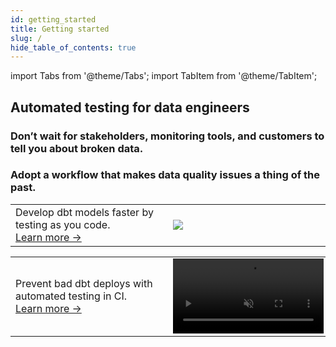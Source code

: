 ```yaml
---
id: getting_started
title: Getting started
slug: /
hide_table_of_contents: true
---
```

import Tabs from '@theme/Tabs';
import TabItem from '@theme/TabItem';

## Automated testing for data engineers

### Don’t wait for stakeholders, monitoring tools, and customers to tell you about broken data.
### Adopt a workflow that makes data quality issues a thing of the past.

<Tabs>
  <TabItem value="diff_ui" label="Development Testing" >
    <table>
      <tr>
          <td width="50%">
          Develop dbt models faster by testing as you code. <br /><a href="development_testing/cli">Learn more &rarr;</a>
          </td>
          <td width="50%">
          <img src={'/img/development_testing_gif.gif'} />
          </td>
      </tr>
    </table>
  </TabItem>

  <TabItem value="datadiff_in_ci" label="Deployment Testing" >
    <table>
      <tr>
          <td width="50%">
          Prevent bad dbt deploys with automated testing in CI. <br /><a href="deployment_testing/how_it_works">Learn more &rarr;</a>
          </td>
          <td width="50%"><video src="https://datafold-public.s3.us-west-2.amazonaws.com/small-video-01.mp4" preload="metadata" autoplay="autoplay" loop="loop" muted="" width="102%" height="auto%"></video></td>
      </tr>
    </table>
  </TabItem>
</Tabs>